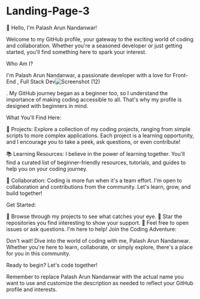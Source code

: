 # Landing-Page-3

👋 Hello, I'm Palash Arun Nandanwar!

Welcome to my GitHub profile, your gateway to the exciting world of coding and collaboration. Whether you're a seasoned developer or just getting started, you'll find something here to spark your interest.

Who Am I?

I'm Palash Arun Nandanwar, a passionate developer with a love for Front-End , Full Stack Dev![Screenshot (12)](https://github.com/PalashNandanwar/Landing-Page-3/assets/140733047/6e4b1323-0a9e-48d5-b9fa-045e253b521c)

. My GitHub journey began as a beginner too, so I understand the importance of making coding accessible to all. That's why my profile is designed with beginners in mind.

What You'll Find Here:

📂 Projects: Explore a collection of my coding projects, ranging from simple scripts to more complex applications. Each project is a learning opportunity, and I encourage you to take a peek, ask questions, or even contribute!

📚 Learning Resources: I believe in the power of learning together. You'll find a curated list of beginner-friendly resources, tutorials, and guides to help you on your coding journey.

🤝 Collaboration: Coding is more fun when it's a team effort. I'm open to collaboration and contributions from the community. Let's learn, grow, and build together!

Get Started:

👀 Browse through my projects to see what catches your eye.
🌟 Star the repositories you find interesting to show your support.
💬 Feel free to open issues or ask questions. I'm here to help!
Join the Coding Adventure:

Don't wait! Dive into the world of coding with me, Palash Arun Nandanwar. Whether you're here to learn, collaborate, or simply explore, there's a place for you in this community.

Ready to begin? Let's code together!

Remember to replace Palash Arun Nandanwar with the actual name you want to use and customize the description as needed to reflect your GitHub profile and interests.

